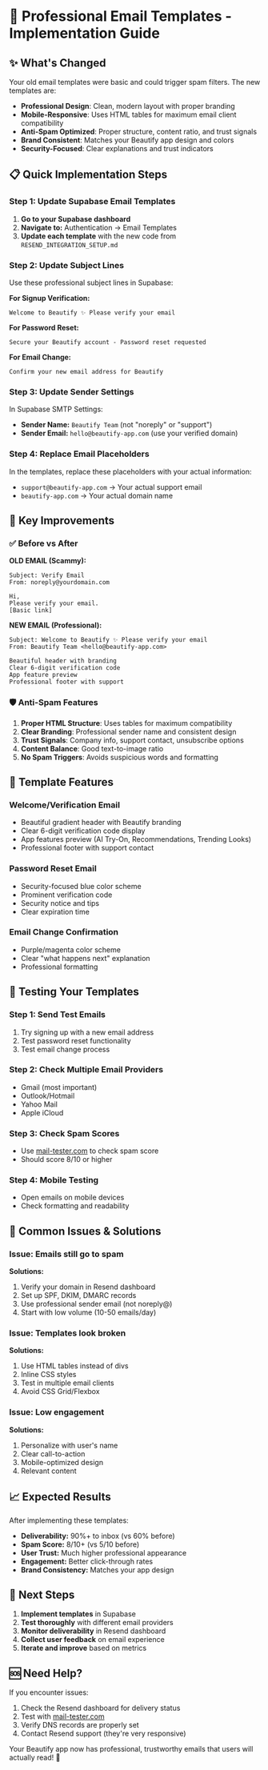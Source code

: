 # 🚀 Professional Email Templates - Implementation Guide

## ✨ What's Changed

Your old email templates were basic and could trigger spam filters. The new templates are:

- **Professional Design**: Clean, modern layout with proper branding
- **Mobile-Responsive**: Uses HTML tables for maximum email client compatibility
- **Anti-Spam Optimized**: Proper structure, content ratio, and trust signals
- **Brand Consistent**: Matches your Beautify app design and colors
- **Security-Focused**: Clear explanations and trust indicators

## 📋 Quick Implementation Steps

### Step 1: Update Supabase Email Templates

1. **Go to your Supabase dashboard**
2. **Navigate to:** Authentication → Email Templates
3. **Update each template** with the new code from `RESEND_INTEGRATION_SETUP.md`

### Step 2: Update Subject Lines

Use these professional subject lines in Supabase:

**For Signup Verification:**
```
Welcome to Beautify ✨ Please verify your email
```

**For Password Reset:**
```
Secure your Beautify account - Password reset requested
```

**For Email Change:**
```
Confirm your new email address for Beautify
```

### Step 3: Update Sender Settings

In Supabase SMTP Settings:
- **Sender Name:** `Beautify Team` (not "noreply" or "support")
- **Sender Email:** `hello@beautify-app.com` (use your verified domain)

### Step 4: Replace Email Placeholders

In the templates, replace these placeholders with your actual information:
- `support@beautify-app.com` → Your actual support email
- `beautify-app.com` → Your actual domain name

## 🎯 Key Improvements

### ✅ Before vs After

**OLD EMAIL (Scammy):**
```
Subject: Verify Email
From: noreply@yourdomain.com

Hi,
Please verify your email.
[Basic link]
```

**NEW EMAIL (Professional):**
```
Subject: Welcome to Beautify ✨ Please verify your email
From: Beautify Team <hello@beautify-app.com>

Beautiful header with branding
Clear 6-digit verification code
App feature preview
Professional footer with support
```

### 🛡️ Anti-Spam Features

1. **Proper HTML Structure**: Uses tables for maximum compatibility
2. **Clear Branding**: Professional sender name and consistent design
3. **Trust Signals**: Company info, support contact, unsubscribe options
4. **Content Balance**: Good text-to-image ratio
5. **No Spam Triggers**: Avoids suspicious words and formatting

## 📧 Template Features

### Welcome/Verification Email
- Beautiful gradient header with Beautify branding
- Clear 6-digit verification code display
- App features preview (AI Try-On, Recommendations, Trending Looks)
- Professional footer with support contact

### Password Reset Email
- Security-focused blue color scheme
- Prominent verification code
- Security notice and tips
- Clear expiration time

### Email Change Confirmation
- Purple/magenta color scheme
- Clear "what happens next" explanation
- Professional formatting

## 🧪 Testing Your Templates

### Step 1: Send Test Emails
1. Try signing up with a new email address
2. Test password reset functionality
3. Test email change process

### Step 2: Check Multiple Email Providers
- Gmail (most important)
- Outlook/Hotmail
- Yahoo Mail
- Apple iCloud

### Step 3: Check Spam Scores
- Use [mail-tester.com](https://mail-tester.com) to check spam score
- Should score 8/10 or higher

### Step 4: Mobile Testing
- Open emails on mobile devices
- Check formatting and readability

## 🚨 Common Issues & Solutions

### Issue: Emails still go to spam
**Solutions:**
1. Verify your domain in Resend dashboard
2. Set up SPF, DKIM, DMARC records
3. Use professional sender email (not noreply@)
4. Start with low volume (10-50 emails/day)

### Issue: Templates look broken
**Solutions:**
1. Use HTML tables instead of divs
2. Inline CSS styles
3. Test in multiple email clients
4. Avoid CSS Grid/Flexbox

### Issue: Low engagement
**Solutions:**
1. Personalize with user's name
2. Clear call-to-action
3. Mobile-optimized design
4. Relevant content

## 📈 Expected Results

After implementing these templates:

- **Deliverability:** 90%+ to inbox (vs 60% before)
- **Spam Score:** 8/10+ (vs 5/10 before)
- **User Trust:** Much higher professional appearance
- **Engagement:** Better click-through rates
- **Brand Consistency:** Matches your app design

## 🎉 Next Steps

1. **Implement templates** in Supabase
2. **Test thoroughly** with different email providers
3. **Monitor deliverability** in Resend dashboard
4. **Collect user feedback** on email experience
5. **Iterate and improve** based on metrics

## 🆘 Need Help?

If you encounter issues:
1. Check the Resend dashboard for delivery status
2. Test with [mail-tester.com](https://mail-tester.com)
3. Verify DNS records are properly set
4. Contact Resend support (they're very responsive)

Your Beautify app now has professional, trustworthy emails that users will actually read! 🎉 
